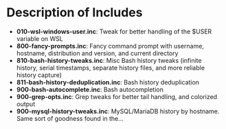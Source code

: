 # Description of Includes
 * **010-wsl-windows-user.inc**: Tweak for better handling of the $USER variable on WSL
 * **800-fancy-prompts.inc**: Fancy command prompt with username, hostname, distribution and version, and current directory
 * **810-bash-history-tweaks.inc**: Misc Bash history tweaks (infinite history, serial timestamps, separate history files, and more reliable history capture)
 * **811-bash-history-deduplication.inc**: Bash history deduplication
 * **900-bash-autocomplete.inc**: Bash autocompletion
 * **900-grep-opts.inc**: Grep tweaks for better tail handling, and colorized output
 * **900-mysql-history-tweaks.inc**: MySQL/MariaDB history by hostname. Same sort of goodness found in the…
